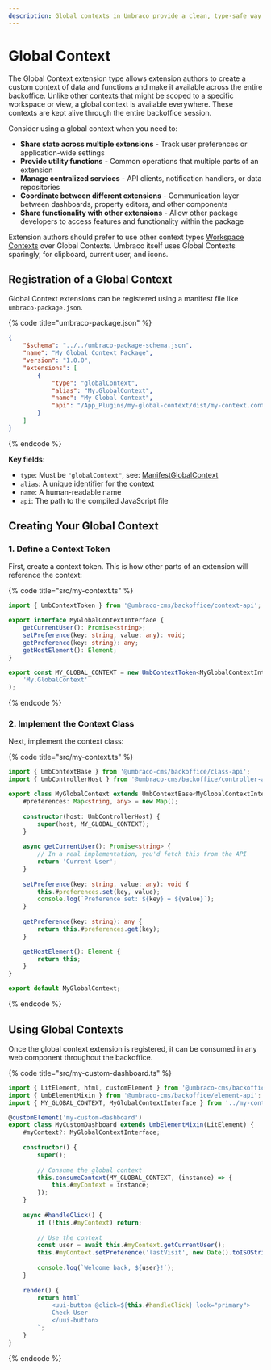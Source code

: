 ```yaml
---
description: Global contexts in Umbraco provide a clean, type-safe way to share functionality across the backoffice.
---
```


# Global Context

The Global Context extension type allows extension authors to create a custom context of data and functions and make it available across the entire backoffice. Unlike other contexts that might be scoped to a specific workspace or view, a global context is available everywhere. These contexts are kept alive through the entire backoffice session.

Consider using a global context when you need to:

- **Share state across multiple extensions** - Track user preferences or application-wide settings
- **Provide utility functions** - Common operations that multiple parts of an extension
- **Manage centralized services** - API clients, notification handlers, or data repositories
- **Coordinate between different extensions** - Communication layer between dashboards, property editors, and other components
- **Share functionality with other extensions** - Allow other package developers to access features and functionality within the package

Extension authors should prefer to use other context types [Workspace Contexts](workspaces/workspace-context.md) over Global Contexts. Umbraco itself uses Global Contexts sparingly, for clipboard, current user, and icons.

## Registration of a Global Context

Global Context extensions can be registered using a manifest file like `umbraco-package.json`.

{% code title="umbraco-package.json" %}
```json
{
    "$schema": "../../umbraco-package-schema.json",
    "name": "My Global Context Package",
    "version": "1.0.0",
    "extensions": [
        {
            "type": "globalContext",
            "alias": "My.GlobalContext",
            "name": "My Global Context",
            "api": "/App_Plugins/my-global-context/dist/my-context.context.js"
        }
    ]
}
```
{% endcode %}

**Key fields:**
- `type`: Must be `"globalContext"`, see: [ManifestGlobalContext](https://apidocs.umbraco.com/v16/ui-api/interfaces/packages_core_extension-registry.ManifestGlobalContext.html)
- `alias`: A unique identifier for the context
- `name`: A human-readable name
- `api`: The path to the compiled JavaScript file

## Creating Your Global Context

### 1. Define a Context Token

First, create a context token. This is how other parts of an extension will reference the context:

{% code title="src/my-context.ts" %}
```typescript
import { UmbContextToken } from '@umbraco-cms/backoffice/context-api';

export interface MyGlobalContextInterface {
    getCurrentUser(): Promise<string>;
    setPreference(key: string, value: any): void;
    getPreference(key: string): any;
    getHostElement(): Element;
}

export const MY_GLOBAL_CONTEXT = new UmbContextToken<MyGlobalContextInterface>(
    'My.GlobalContext'
);
```
{% endcode %}

### 2. Implement the Context Class

Next, implement the context class:

{% code title="src/my-context.ts" %}
```typescript
import { UmbContextBase } from '@umbraco-cms/backoffice/class-api';
import { UmbControllerHost } from '@umbraco-cms/backoffice/controller-api';

export class MyGlobalContext extends UmbContextBase<MyGlobalContextInterface> implements MyGlobalContextInterface {
    #preferences: Map<string, any> = new Map();
    
    constructor(host: UmbControllerHost) {
        super(host, MY_GLOBAL_CONTEXT);
    }
    
    async getCurrentUser(): Promise<string> {
        // In a real implementation, you'd fetch this from the API
        return 'Current User';
    }
    
    setPreference(key: string, value: any): void {
        this.#preferences.set(key, value);
        console.log(`Preference set: ${key} = ${value}`);
    }
    
    getPreference(key: string): any {
        return this.#preferences.get(key);
    }

    getHostElement(): Element {
        return this;
    }
}

export default MyGlobalContext;
```
{% endcode %}

## Using Global Contexts

Once the global context extension is registered, it can be consumed in any web component throughout the backoffice.

{% code title="src/my-custom-dashboard.ts" %}
```typescript
import { LitElement, html, customElement } from '@umbraco-cms/backoffice/external/lit';
import { UmbElementMixin } from '@umbraco-cms/backoffice/element-api';
import { MY_GLOBAL_CONTEXT, MyGlobalContextInterface } from '../my-context.context';

@customElement('my-custom-dashboard')
export class MyCustomDashboard extends UmbElementMixin(LitElement) {
    #myContext?: MyGlobalContextInterface;
    
    constructor() {
        super();
    
        // Consume the global context
        this.consumeContext(MY_GLOBAL_CONTEXT, (instance) => {
            this.#myContext = instance;
        });
    }
    
    async #handleClick() {
        if (!this.#myContext) return;
        
        // Use the context
        const user = await this.#myContext.getCurrentUser();
        this.#myContext.setPreference('lastVisit', new Date().toISOString());
        
        console.log(`Welcome back, ${user}!`);
    }
    
    render() {
        return html`
            <uui-button @click=${this.#handleClick} look="primary">
            Check User
            </uui-button>
        `;
    }
}
```
{% endcode %}
